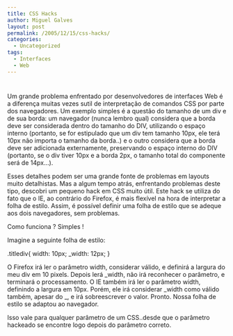 ```yaml
---
title: CSS Hacks
author: Miguel Galves
layout: post
permalink: /2005/12/15/css-hacks/
categories:
  - Uncategorized
tags:
  - Interfaces
  - Web
---
```

# 

Um grande problema enfrentado por desenvolvedores de interfaces Web é a diferença muitas vezes sutil de interpretação de comandos CSS por parte dos navegadores. Um exemplo simples é a questão do tamanho de um div e de sua borda: um navegador (nunca lembro qual) considera que a borda deve ser considerada dentro do tamanho do DIV, utilizando o espaço interno (portanto, se for estipulado que um div tem tamanho 10px, ele terá 10px não importa o tamanho da borda..) e o outro considera que a borda deve ser adicionada externamente, preservando o espaço interno do DIV (portanto, se o div tiver 10px e a borda 2px, o tamanho total do componente será de 14px…).

Esses detalhes podem ser uma grande fonte de problemas em layouts muito detalhistas. Mas a algum tempo atrás, enfrentando problemas deste tipo, descobri um pequeno hack em CSS muito útil. Este hack se utiliza do fato que o IE, ao contrário do Firefox, é mais flexível na hora de interpretar a folha de estilo. Assim, é possível definir uma folha de estilo que se adeque aos dois navegadores, sem problemas.

Como funciona ? Simples !

Imagine a seguinte folha de estilo:

.titlediv{ width: 10px; _width: 12px; }

O Firefox irá ler o parâmetro width, considerar válido, e definirá a largura do meu div em 10 pixels. Depois lerá \_width, não irá reconhecer o parâmetro, e terminará o processamento. O IE também irá ler o parâmetro width, definindo a largura em 10px. Porém, ele irá considerar \_width como válido também, apesar do _, e irá sobreescrever o valor. Pronto. Nossa folha de estilo se adaptou ao navegador.

Isso vale para qualquer parâmetro de um CSS..desde que o parâmetro hackeado se encontre logo depois do parâmetro correto.